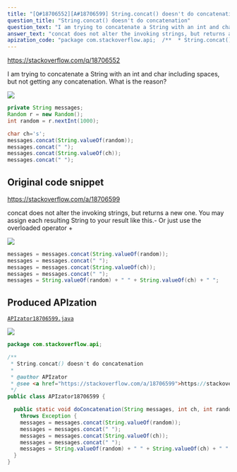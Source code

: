 ```yaml
---
title: "[Q#18706552][A#18706599] String.concat() doesn't do concatenation"
question_title: "String.concat() doesn't do concatenation"
question_text: "I am trying to concatenate a String with an int and char including spaces, but not getting any concatenation. What is the reason?"
answer_text: "concat does not alter the invoking strings, but returns a new one. You may assign each resulting String to your result like this.- Or just use the overloaded operator +"
apization_code: "package com.stackoverflow.api;  /**  * String.concat() doesn't do concatenation  *  * @author APIzator  * @see <a href=\"https://stackoverflow.com/a/18706599\">https://stackoverflow.com/a/18706599</a>  */ public class APIzator18706599 {    public static void doConcatenation(String messages, int ch, int random)     throws Exception {     messages = messages.concat(String.valueOf(random));     messages = messages.concat(\" \");     messages = messages.concat(String.valueOf(ch));     messages = messages.concat(\" \");     messages = String.valueOf(random) + \" \" + String.valueOf(ch) + \" \";   } }"
---
```


https://stackoverflow.com/q/18706552

I am trying to concatenate a String with an int and char including spaces, but not getting any concatenation. What is the reason?


<div class="code-logo"><img src="/stackoverflow.png" /></div>

```java
private String messages;
Random r = new Random();
int random = r.nextInt(1000);

char ch='s';
messages.concat(String.valueOf(random));
messages.concat(" ");
messages.concat(String.valueOf(ch));
messages.concat(" ");
```


## Original code snippet

https://stackoverflow.com/a/18706599

concat does not alter the invoking strings, but returns a new one.
You may assign each resulting String to your result like this.-
Or just use the overloaded operator +

<div class="code-logo"><img src="/stackoverflow.png" /></div>

```java
messages = messages.concat(String.valueOf(random));
messages = messages.concat(" ");
messages = messages.concat(String.valueOf(ch));
messages = messages.concat(" ");
messages = String.valueOf(random) + " " + String.valueOf(ch) + " ";
```

## Produced APIzation

[`APIzator18706599.java`](https://github.com/pasqualesalza/apization/raw/main/data/search/APIzator18706599.java)

<div class="code-logo"><img src="/apizator.png" /></div>

```java
package com.stackoverflow.api;

/**
 * String.concat() doesn't do concatenation
 *
 * @author APIzator
 * @see <a href="https://stackoverflow.com/a/18706599">https://stackoverflow.com/a/18706599</a>
 */
public class APIzator18706599 {

  public static void doConcatenation(String messages, int ch, int random)
    throws Exception {
    messages = messages.concat(String.valueOf(random));
    messages = messages.concat(" ");
    messages = messages.concat(String.valueOf(ch));
    messages = messages.concat(" ");
    messages = String.valueOf(random) + " " + String.valueOf(ch) + " ";
  }
}

```